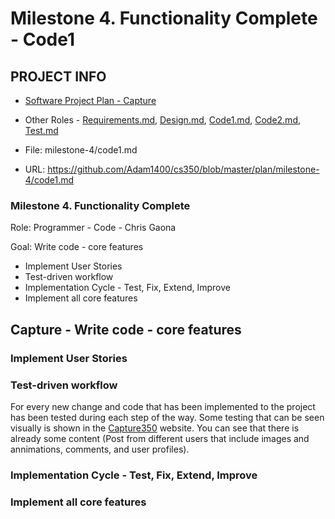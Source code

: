 # Milestone 4. Functionality Complete - Code1

## PROJECT INFO
* [Software Project Plan - Capture](https://capture350.herokuapp.com/)

* Other Roles - [Requirements.md](requirements.md), [Design.md](design.md), [Code1.md](code1.md), [Code2.md](code2.md), [Test.md](test.md)

* File: milestone-4/code1.md

* URL: https://github.com/Adam1400/cs350/blob/master/plan/milestone-4/code1.md

### Milestone 4. Functionality Complete

Role: Programmer - Code - Chris Gaona

Goal: Write code - core features

* Implement User Stories
* Test-driven workflow
* Implementation Cycle - Test, Fix, Extend, Improve
* Implement all core features

## Capture - Write code - core features
### Implement User Stories

### Test-driven workflow
For every new change and code that has been implemented to the project has been tested during each step of the way. Some testing that can be seen visually is shown in the [Capture350](https://capture350.herokuapp.com/) website. You can see that there is already some content (Post from different users that include images and annimations, comments, and user profiles).

### Implementation Cycle - Test, Fix, Extend, Improve

### Implement all core features